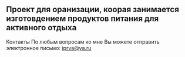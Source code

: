 Проект для оранизации, коорая занимается изготовдением продуктов питания для активного отдыха
-
Контакты
По любым вопросам ко мне Вы можете отправить электронное письмо: iprva@ya.ru

